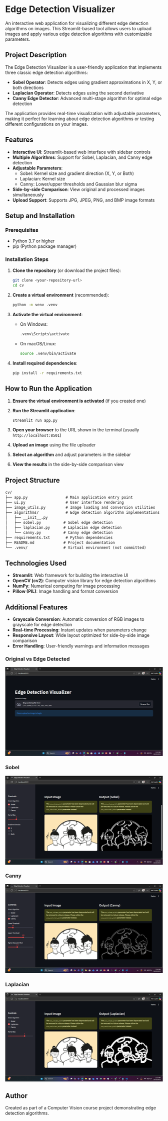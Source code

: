 # Edge Detection Visualizer

An interactive web application for visualizing different edge detection algorithms on images. This Streamlit-based tool allows users to upload images and apply various edge detection algorithms with customizable parameters.

## Project Description

The Edge Detection Visualizer is a user-friendly application that implements three classic edge detection algorithms:
- **Sobel Operator**: Detects edges using gradient approximations in X, Y, or both directions
- **Laplacian Operator**: Detects edges using the second derivative
- **Canny Edge Detector**: Advanced multi-stage algorithm for optimal edge detection

The application provides real-time visualization with adjustable parameters, making it perfect for learning about edge detection algorithms or testing different configurations on your images.

## Features

- **Interactive UI**: Streamlit-based web interface with sidebar controls
- **Multiple Algorithms**: Support for Sobel, Laplacian, and Canny edge detection
- **Adjustable Parameters**:
  - Sobel: Kernel size and gradient direction (X, Y, or Both)
  - Laplacian: Kernel size
  - Canny: Lower/upper thresholds and Gaussian blur sigma
- **Side-by-side Comparison**: View original and processed images simultaneously
- **Upload Support**: Supports JPG, JPEG, PNG, and BMP image formats

## Setup and Installation

### Prerequisites

- Python 3.7 or higher
- pip (Python package manager)

### Installation Steps

1. **Clone the repository** (or download the project files):
   ```bash
   git clone <your-repository-url>
   cd cv
   ```

2. **Create a virtual environment** (recommended):
   ```bash
   python -m venv .venv
   ```

3. **Activate the virtual environment**:
   - On Windows:
     ```bash
     .venv\Scripts\activate
     ```
   - On macOS/Linux:
     ```bash
     source .venv/bin/activate
     ```

4. **Install required dependencies**:
   ```bash
   pip install -r requirements.txt
   ```

## How to Run the Application

1. **Ensure the virtual environment is activated** (if you created one)

2. **Run the Streamlit application**:
   ```bash
   streamlit run app.py
   ```

3. **Open your browser** to the URL shown in the terminal (usually `http://localhost:8501`)

4. **Upload an image** using the file uploader

5. **Select an algorithm** and adjust parameters in the sidebar

6. **View the results** in the side-by-side comparison view

## Project Structure

```
cv/
├── app.py                 # Main application entry point
├── ui.py                  # User interface rendering
├── image_utils.py         # Image loading and conversion utilities
├── algorithms/            # Edge detection algorithm implementations
│   ├── __init__.py
│   ├── sobel.py          # Sobel edge detection
│   ├── laplacian.py      # Laplacian edge detection
│   └── canny.py          # Canny edge detection
├── requirements.txt       # Python dependencies
├── README.md             # Project documentation
└── .venv/                # Virtual environment (not committed)
```

## Technologies Used

- **Streamlit**: Web framework for building the interactive UI
- **OpenCV (cv2)**: Computer vision library for edge detection algorithms
- **NumPy**: Numerical computing for image processing
- **Pillow (PIL)**: Image handling and format conversion

## Additional Features

- **Grayscale Conversion**: Automatic conversion of RGB images to grayscale for edge detection
- **Real-time Processing**: Instant updates when parameters change
- **Responsive Layout**: Wide layout optimized for side-by-side image comparison
- **Error Handling**: User-friendly warnings and information messages

### Original vs Edge Detected

![UI Screenshot](assets/ui.png)

### Sobel

![Sobel](assets/sobel.png)

### Canny

![Canny](assets/canny.png)

### Laplacian

![Laplacian](assets/laplacian.png)

## Author

Created as part of a Computer Vision course project demonstrating edge detection algorithms.

